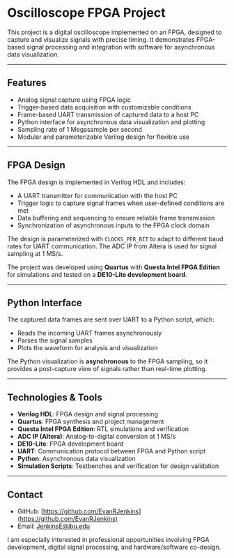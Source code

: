 # Oscilloscope FPGA Project

This project is a digital oscilloscope implemented on an FPGA, designed to capture and visualize signals with precise timing. It demonstrates FPGA-based signal processing and integration with software for asynchronous data visualization.

---

## Features

* Analog signal capture using FPGA logic
* Trigger-based data acquisition with customizable conditions
* Frame-based UART transmission of captured data to a host PC
* Python interface for asynchronous data visualization and plotting
* Sampling rate of 1 Megasample per second
* Modular and parameterizable Verilog design for flexible use

---

## FPGA Design

The FPGA design is implemented in Verilog HDL and includes:

* A UART transmitter for communication with the host PC
* Trigger logic to capture signal frames when user-defined conditions are met
* Data buffering and sequencing to ensure reliable frame transmission
* Synchronization of asynchronous inputs to the FPGA clock domain

The design is parameterized with `CLOCKS_PER_BIT` to adapt to different baud rates for UART communication. The ADC IP from Altera is used for signal sampling at 1 MS/s.

The project was developed using **Quartus** with **Questa Intel FPGA Edition** for simulations and tested on a **DE10-Lite development board**.

---

## Python Interface

The captured data frames are sent over UART to a Python script, which:

* Reads the incoming UART frames asynchronously
* Parses the signal samples
* Plots the waveform for analysis and visualization

The Python visualization is **asynchronous** to the FPGA sampling, so it provides a post-capture view of signals rather than real-time plotting.

---

## Technologies & Tools

* **Verilog HDL**: FPGA design and signal processing
* **Quartus**: FPGA synthesis and project management
* **Questa Intel FPGA Edition**: RTL simulations and verification
* **ADC IP (Altera)**: Analog-to-digital conversion at 1 MS/s
* **DE10-Lite**: FPGA development board
* **UART**: Communication protocol between FPGA and Python script
* **Python**: Asynchronous data visualization
* **Simulation Scripts**: Testbenches and verification for design validation

---

## Contact

* GitHub: [https://github.com/EvanRJenkins](https://github.com/EvanRJenkins)
* Email: [JenkinsE@jbu.edu](mailto:JenkinsE@jbu.edu)

I am especially interested in professional opportunities involving FPGA development, digital signal processing, and hardware/software co-design.

